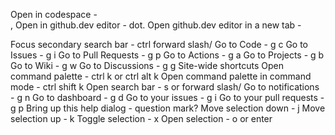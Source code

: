 Open in codespace -  
,
Open in github.dev editor -
dot.
Open github.dev editor in a new tab -
>
Focus secondary search bar -
ctrl forward slash/
Go to Code -
g c
Go to Issues -
g i
Go to Pull Requests -
g p
Go to Actions -
g a
Go to Projects -
g b
Go to Wiki -
g w
Go to Discussions -
g g
Site-wide shortcuts
Open command palette -
ctrl k or ctrl alt k
Open command palette in command mode -
ctrl shift k
Open search bar -
s or forward slash/
Go to notifications -
g n
Go to dashboard -
g d
Go to your issues -
g i
Go to your pull requests -
g p
Bring up this help dialog -
question mark?
Move selection down -
j
Move selection up -
k
Toggle selection -
x
Open selection -
o or enter
